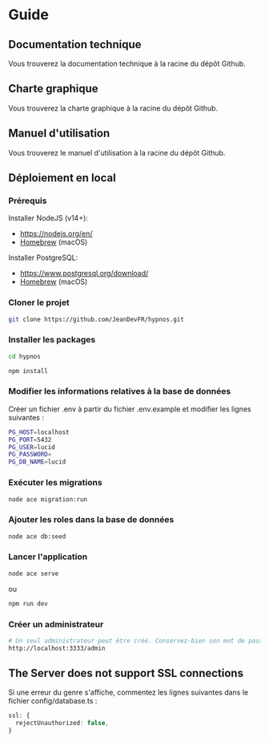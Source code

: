 # Guide

## Documentation technique

Vous trouverez la documentation technique à la racine du dépôt Github.

## Charte graphique

Vous trouverez la charte graphique à la racine du dépôt Github.

## Manuel d'utilisation

Vous trouverez le manuel d'utilisation à la racine du dépôt Github.

## Déploiement en local

### Prérequis

Installer NodeJS (v14+):

- https://nodejs.org/en/
- [Homebrew](https://formulae.brew.sh/formula/node) (macOS)

Installer PostgreSQL:

- https://www.postgresql.org/download/
- [Homebrew](https://formulae.brew.sh/formula/postgresql) (macOS)

### Cloner le projet

```bash
git clone https://github.com/JeanDevFR/hypnos.git
```

### Installer les packages

```bash
cd hypnos
```

```bash
npm install
```

### Modifier les informations relatives à la base de données

Créer un fichier .env à partir du fichier .env.example et modifier les lignes suivantes :

```bash
PG_HOST=localhost
PG_PORT=5432
PG_USER=lucid
PG_PASSWORD=
PG_DB_NAME=lucid
```

### Exécuter les migrations

```bash
node ace migration:run
```

### Ajouter les roles dans la base de données

```bash
node ace db:seed
```

### Lancer l'application

```bash
node ace serve
```

ou

```bash
npm run dev
```

### Créer un administrateur

```bash
# Un seul administrateur peut être créé. Conservez-bien son mot de passe.
http://localhost:3333/admin
```

## The Server does not support SSL connections

Si une erreur du genre s'affiche, commentez les lignes suivantes dans le fichier config/database.ts :

```typescript
ssl: {
  rejectUnauthorized: false,
}
```
